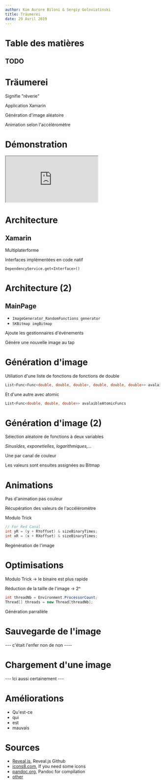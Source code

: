 ```yaml
---
author: Kim Aurore Biloni & Sergiy Goloviatinski
title: Träumerei
date: 29 Avril 2019
---
```


# Table des matières

## TODO

# Träumerei

Signifie "rêverie"

Application Xamarin

Génération d'image aléatoire

Animation selon l'accéléromètre

# Démonstration

<iframe id="CCJDMAFKB" src="http://192.168.43.1:6868" class="screencasting">
</iframe>

# Architecture

## Xamarin

Multiplaterforme

Interfaces implémentées en code natif

`DependencyService.get<Interface>()`

# Architecture (2)

## MainPage

* `ImageGenerator_RandomFunctions generator`
* `SKBitmap imgBitmap`

Ajoute les gestionnaires d'événements

Génère une nouvelle image au tap

# Génération d'image

Utiliation d'une liste de fonctions de fonctions de double

```cs
List<Func<Func<double, double, double>, double, double, double>> avalaibleFuncs
```

Et d'une autre avec atomic

```cs
List<Func<double, double, double>> avalaibleAtomicFuncs
```

# Génération d'image (2)

Sélection aléatoire de fonctions à deux variables

*Sinusïdes, exponetielles, logarithmiques,...*

Une par canal de couleur

Les valeurs sont ensuites assignées au Bitmap

# Animations

Pas d'animation pas couleur

Récupération des valeurs de l'accéléromètre

Modulo Trick

```cs
// For Red Canal
int yR = (y + RYoffset) & sizeBinaryTimes;
int xR = (x + RXoffset) & sizeBinaryTimes;
```

Regénération de l'image

# Optimisations

Modulo Trick → le binaire est plus rapide

Réduction de la taille de l'image → 2ⁿ

```cs
int threadNb = Environment.ProcessorCount;
Thread[] threads = new Thread[threadNb];
```

Génération parrallèle

# Sauvegarde de l'image

--- c'était l'enfer non de non ----

# Chargement d'une image

--- Ici aussi certainement ---

# Améliorations

* Qu'est-ce
* qui
* est
* mauvais

# Sources

* [Reveal.js](https://github.com/hakimel/reveal.js/), Reveal.js Github
* [icons8.com](https://icons8.com/icon/set/zoom-3d/nolan), If you need some icons
* [pandoc.org](https://pandoc.org/index.html), Pandoc for compilation
* [other](/todo)
